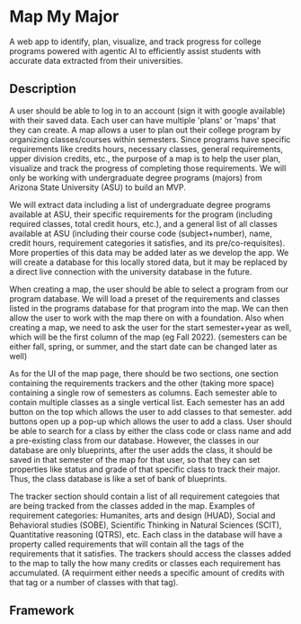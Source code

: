 # Map My Major

A web app to identify, plan, visualize, and track progress for college programs powered with agentic AI to efficiently assist students with accurate data extracted from their universities. 

## Description

A user should be able to log in to an account (sign it with google available) with their saved data. Each user can have multiple 'plans' or 'maps' that they can create. A map allows a user to plan out their college program by organizing classes/courses within semesters. Since programs have specific requirements like credits hours, necessary classes, general requirements, upper division credits, etc., the purpose of a map is to help the user plan, visualize and track the progress of completing those requirements. We will only be working with undergraduate degree programs (majors) from Arizona State University (ASU) to build an MVP. 

We will extract data including a list of undergraduate degree programs available at ASU, their specific requirements for the program (including required classes, total credit hours, etc.), and a general list of all classes available at ASU (including their course code (subject+number), name, credit hours, requirement categories it satisfies, and its pre/co-requisites). More properties of this data may be added later as we develop the app. We will create a database for this locally stored data, but it may be replaced by a direct live connection with the university database in the future. 

When creating a map, the user should be able to select a program from our program database. We will load a preset of the requirements and classes listed in the programs database for that program into the map. We can then allow the user to work with the map there on with a foundation. Also when creating a map, we need to ask the user for the start semester+year as well, which will be the first column of the map (eg Fall 2022). (semesters can be either fall, spring, or summer, and the start date can be changed later as well)

As for the UI of the map page, there should be two sections, one section containing the requirements trackers and the other (taking more space) containing a single row of semesters as columns. Each semester able to contain multiple classes as a single vertical list. Each semester has an add button on the top which allows the user to add classes to that semester. add buttons open up a pop-up which allows the user to add a class. User should be able to search for a class by either the class code or class name and add a pre-existing class from our database. However, the classes in our database are only blueprints, after the user adds the class, it should be saved in that semester of the map for that user, so that they can set properties like status and grade of that specific class to track their major. Thus, the class database is like a set of bank of blueprints.  

The tracker section should contain a list of all requirement categoies that are being tracked from the classes added in the map. Examples of requirement categories: Humanites, arts and design (HUAD), Social and Behavioral studies (SOBE), Scientific Thinking in Natural Sciences (SCIT), Quantitative reasoning (QTRS), etc. Each class in the database will have a property called requirements that will contain all the tags of the requirements that it satisfies. The trackers should access the classes added to the map to tally the how many credits or classes each requirement has accumulated. (A requirment either needs a specific amount of credits with that tag or a number of classes with that tag). 

## Framework

